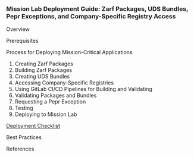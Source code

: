 ### Mission Lab Deployment Guide: Zarf Packages, UDS Bundles, Pepr Exceptions, and Company-Specific Registry Access

Overview

Prerequisites

Process for Deploying Mission-Critical Applications
1. Creating Zarf Packages
2. Building Zarf Packages
3. Creating UDS Bundles
4. Accessing Company-Specific Registries
5. Using GitLab CI/CD Pipelines for Building and Validating
6. Validating Packages and Bundles
7. Requesting a Pepr Exception
8. Testing
9. Deploying to Mission Lab

[Deployment Checklist](checklist.md)

Best Practices

References
